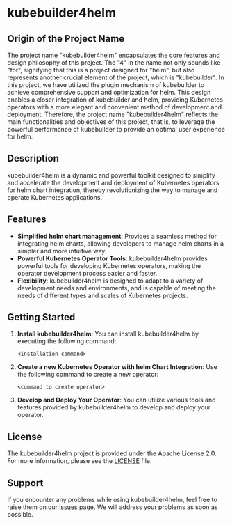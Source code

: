 # kubebuilder4helm

## Origin of the Project Name

The project name "kubebuilder4helm" encapsulates the core features and design philosophy of this project. The "4" in the name not only sounds like "for", signifying that this is a project designed for "helm", but also represents another crucial element of the project, which is "kubebuilder".
In this project, we have utilized the plugin mechanism of kubebuilder to achieve comprehensive support and optimization for helm. This design enables a closer integration of kubebuilder and helm, providing Kubernetes operators with a more elegant and convenient method of development and deployment.
Therefore, the project name "kubebuilder4helm" reflects the main functionalities and objectives of this project, that is, to leverage the powerful performance of kubebuilder to provide an optimal user experience for helm.

## Description
kubebuilder4helm is a dynamic and powerful toolkit designed to simplify and accelerate the development and deployment of Kubernetes operators for helm chart integration, thereby revolutionizing the way to manage and operate Kubernetes applications.

## Features
- **Simplified helm chart management**: Provides a seamless method for integrating helm charts, allowing developers to manage helm charts in a simpler and more intuitive way.
- **Powerful Kubernetes Operator Tools**: kubebuilder4helm provides powerful tools for developing Kubernetes operators, making the operator development process easier and faster.
- **Flexibility**: kubebuilder4helm is designed to adapt to a variety of development needs and environments, and is capable of meeting the needs of different types and scales of Kubernetes projects.

## Getting Started
1. **Install kubebuilder4helm**:
   You can install kubebuilder4helm by executing the following command:
   ```
   <installation command>
   ```
2. **Create a new Kubernetes Operator with helm Chart Integration**:
   Use the following command to create a new operator:
   ```
   <command to create operator>
   ```
3. **Develop and Deploy Your Operator**:
   You can utilize various tools and features provided by kubebuilder4helm to develop and deploy your operator.

## License
The kubebuilder4helm project is provided under the Apache License 2.0. For more information, please see the [LICENSE](LICENSE) file.

## Support
If you encounter any problems while using kubebuilder4helm, feel free to raise them on our [issues](https://github.com/labring/kubebuilder4helm/issues) page. We will address your problems as soon as possible.

